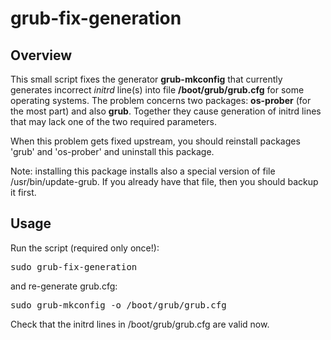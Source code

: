 # grub-fix-generation

## Overview

This small script fixes the generator <b>grub-mkconfig</b> that currently generates incorrect <i>initrd</i> line(s) into file <b>/boot/grub/grub.cfg</b> for some operating systems.
The problem concerns two packages: <b>os-prober</b> (for the most part) and also <b>grub</b>.
Together they cause generation of initrd lines that may lack one of the two required parameters.

When this problem gets fixed upstream, you should reinstall packages 'grub' and 'os-prober'
and uninstall this package.

Note: installing this package installs also a special version of file /usr/bin/update-grub. If you already have that file, then you should backup it first.

## Usage
Run the script (required only once!):
<pre>
sudo grub-fix-generation
</pre>
and re-generate grub.cfg:
<pre>
sudo grub-mkconfig -o /boot/grub/grub.cfg
</pre>
Check that the initrd lines in /boot/grub/grub.cfg are valid now.
